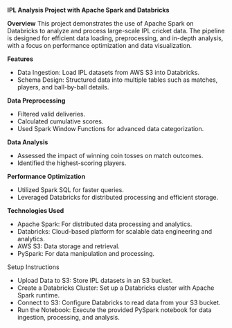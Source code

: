 **IPL Analysis Project with Apache Spark and Databricks**

**Overview**
This project demonstrates the use of Apache Spark on Databricks to analyze and process large-scale IPL cricket data. The pipeline is designed for efficient data loading, preprocessing, and in-depth analysis, with a focus on performance optimization and data visualization.

**Features**
+ Data Ingestion: Load IPL datasets from AWS S3 into Databricks.
+ Schema Design: Structured data into multiple tables such as matches, players, and ball-by-ball details.

**Data Preprocessing**
+ Filtered valid deliveries.
+ Calculated cumulative scores.
+ Used Spark Window Functions for advanced data categorization.

**Data Analysis**
+ Assessed the impact of winning coin tosses on match outcomes.
+ Identified the highest-scoring players.

**Performance Optimization**
+ Utilized Spark SQL for faster queries.
+ Leveraged Databricks for distributed processing and efficient storage.
  
**Technologies Used**
+ Apache Spark: For distributed data processing and analytics.
+ Databricks: Cloud-based platform for scalable data engineering and analytics.
+ AWS S3: Data storage and retrieval.
+ PySpark: For data manipulation and processing.

Setup Instructions
+ Upload Data to S3: Store IPL datasets in an S3 bucket.
+ Create a Databricks Cluster: Set up a Databricks cluster with Apache Spark runtime.
+ Connect to S3: Configure Databricks to read data from your S3 bucket.
+ Run the Notebook: Execute the provided PySpark notebook for data ingestion, processing, and analysis.
